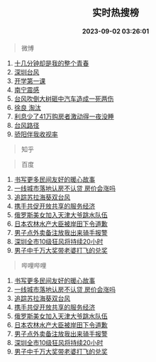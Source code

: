 <div align="center"><h2>实时热搜榜</h2><h4>2023-09-02 03:26:01</h4></div>

> 微博  

1. [十几分钟却是我的整个青春](https://s.weibo.com/weibo?q=%E5%8D%81%E5%87%A0%E5%88%86%E9%92%9F%E5%8D%B4%E6%98%AF%E6%88%91%E7%9A%84%E6%95%B4%E4%B8%AA%E9%9D%92%E6%98%A5&t=31&band_rank=1&Refer=top)<br />
2. [深圳台风](https://s.weibo.com/weibo?q=%E6%B7%B1%E5%9C%B3%E5%8F%B0%E9%A3%8E&t=31&band_rank=2&Refer=top)<br />
3. [开学第一课](https://s.weibo.com/weibo?q=%23%E5%BC%80%E5%AD%A6%E7%AC%AC%E4%B8%80%E8%AF%BE%23&t=31&band_rank=3&Refer=top)<br />
4. [南宁震感](https://s.weibo.com/weibo?q=%E5%8D%97%E5%AE%81%E9%9C%87%E6%84%9F&t=31&band_rank=4&Refer=top)<br />
5. [台风吹倒大树砸中汽车造成一死两伤](https://s.weibo.com/weibo?q=%23%E5%8F%B0%E9%A3%8E%E5%90%B9%E5%80%92%E5%A4%A7%E6%A0%91%E7%A0%B8%E4%B8%AD%E6%B1%BD%E8%BD%A6%E9%80%A0%E6%88%90%E4%B8%80%E6%AD%BB%E4%B8%A4%E4%BC%A4%23&t=31&band_rank=5&Refer=top)<br />
6. [徐良 淘汰](https://s.weibo.com/weibo?q=%E5%BE%90%E8%89%AF%20%E6%B7%98%E6%B1%B0&t=31&band_rank=6&Refer=top)<br />
7. [利息少了41万购房者激动得一夜没睡](https://s.weibo.com/weibo?q=%23%E5%88%A9%E6%81%AF%E5%B0%91%E4%BA%8641%E4%B8%87%E8%B4%AD%E6%88%BF%E8%80%85%E6%BF%80%E5%8A%A8%E5%BE%97%E4%B8%80%E5%A4%9C%E6%B2%A1%E7%9D%A1%23&t=31&band_rank=7&Refer=top)<br />
8. [台风路径](https://s.weibo.com/weibo?q=%23%E5%8F%B0%E9%A3%8E%E8%B7%AF%E5%BE%84%23&t=31&band_rank=8&Refer=top)<br />
9. [骄阳伴我收视率](https://s.weibo.com/weibo?q=%E9%AA%84%E9%98%B3%E4%BC%B4%E6%88%91%E6%94%B6%E8%A7%86%E7%8E%87&t=31&band_rank=9&Refer=top)<br />

> 知乎  


> 百度  

1. [书写更多民间友好的暖心故事](https://www.baidu.com/s?wd=%E4%B9%A6%E5%86%99%E6%9B%B4%E5%A4%9A%E6%B0%91%E9%97%B4%E5%8F%8B%E5%A5%BD%E7%9A%84%E6%9A%96%E5%BF%83%E6%95%85%E4%BA%8B&sa=fyb_news&rsv_dl=fyb_news)<br />
2. [一线城市落地认房不认贷 房价会涨吗](https://www.baidu.com/s?wd=%E4%B8%80%E7%BA%BF%E5%9F%8E%E5%B8%82%E8%90%BD%E5%9C%B0%E8%AE%A4%E6%88%BF%E4%B8%8D%E8%AE%A4%E8%B4%B7+%E6%88%BF%E4%BB%B7%E4%BC%9A%E6%B6%A8%E5%90%97&sa=fyb_news&rsv_dl=fyb_news)<br />
3. [追踪苏拉海葵双台风](https://www.baidu.com/s?wd=%E8%BF%BD%E8%B8%AA%E8%8B%8F%E6%8B%89%E6%B5%B7%E8%91%B5%E5%8F%8C%E5%8F%B0%E9%A3%8E&sa=fyb_news&rsv_dl=fyb_news)<br />
4. [携手共促开放共享的服务经济](https://www.baidu.com/s?wd=%E6%90%BA%E6%89%8B%E5%85%B1%E4%BF%83%E5%BC%80%E6%94%BE%E5%85%B1%E4%BA%AB%E7%9A%84%E6%9C%8D%E5%8A%A1%E7%BB%8F%E6%B5%8E&sa=fyb_news&rsv_dl=fyb_news)<br />
5. [俄罗斯美女加入天津大爷跳水队伍](https://www.baidu.com/s?wd=%E4%BF%84%E7%BD%97%E6%96%AF%E7%BE%8E%E5%A5%B3%E5%8A%A0%E5%85%A5%E5%A4%A9%E6%B4%A5%E5%A4%A7%E7%88%B7%E8%B7%B3%E6%B0%B4%E9%98%9F%E4%BC%8D&sa=fyb_news&rsv_dl=fyb_news)<br />
6. [日本农林水产大臣被岸田下令道歉](https://www.baidu.com/s?wd=%E6%97%A5%E6%9C%AC%E5%86%9C%E6%9E%97%E6%B0%B4%E4%BA%A7%E5%A4%A7%E8%87%A3%E8%A2%AB%E5%B2%B8%E7%94%B0%E4%B8%8B%E4%BB%A4%E9%81%93%E6%AD%89&sa=fyb_news&rsv_dl=fyb_news)<br />
7. [男子点外卖备注放我出来骑手报警](https://www.baidu.com/s?wd=%E7%94%B7%E5%AD%90%E7%82%B9%E5%A4%96%E5%8D%96%E5%A4%87%E6%B3%A8%E6%94%BE%E6%88%91%E5%87%BA%E6%9D%A5%E9%AA%91%E6%89%8B%E6%8A%A5%E8%AD%A6&sa=fyb_news&rsv_dl=fyb_news)<br />
8. [深圳全市10级狂风将持续20小时](https://www.baidu.com/s?wd=%E6%B7%B1%E5%9C%B3%E5%85%A8%E5%B8%8210%E7%BA%A7%E7%8B%82%E9%A3%8E%E5%B0%86%E6%8C%81%E7%BB%AD20%E5%B0%8F%E6%97%B6&sa=fyb_news&rsv_dl=fyb_news)<br />
9. [男子中千万大奖带老婆打飞的兑奖](https://www.baidu.com/s?wd=%E7%94%B7%E5%AD%90%E4%B8%AD%E5%8D%83%E4%B8%87%E5%A4%A7%E5%A5%96%E5%B8%A6%E8%80%81%E5%A9%86%E6%89%93%E9%A3%9E%E7%9A%84%E5%85%91%E5%A5%96&sa=fyb_news&rsv_dl=fyb_news)<br />

> 哔哩哔哩  

1. [书写更多民间友好的暖心故事](https://www.baidu.com/s?wd=%E4%B9%A6%E5%86%99%E6%9B%B4%E5%A4%9A%E6%B0%91%E9%97%B4%E5%8F%8B%E5%A5%BD%E7%9A%84%E6%9A%96%E5%BF%83%E6%95%85%E4%BA%8B&sa=fyb_news&rsv_dl=fyb_news)<br />
2. [一线城市落地认房不认贷 房价会涨吗](https://www.baidu.com/s?wd=%E4%B8%80%E7%BA%BF%E5%9F%8E%E5%B8%82%E8%90%BD%E5%9C%B0%E8%AE%A4%E6%88%BF%E4%B8%8D%E8%AE%A4%E8%B4%B7+%E6%88%BF%E4%BB%B7%E4%BC%9A%E6%B6%A8%E5%90%97&sa=fyb_news&rsv_dl=fyb_news)<br />
3. [追踪苏拉海葵双台风](https://www.baidu.com/s?wd=%E8%BF%BD%E8%B8%AA%E8%8B%8F%E6%8B%89%E6%B5%B7%E8%91%B5%E5%8F%8C%E5%8F%B0%E9%A3%8E&sa=fyb_news&rsv_dl=fyb_news)<br />
4. [携手共促开放共享的服务经济](https://www.baidu.com/s?wd=%E6%90%BA%E6%89%8B%E5%85%B1%E4%BF%83%E5%BC%80%E6%94%BE%E5%85%B1%E4%BA%AB%E7%9A%84%E6%9C%8D%E5%8A%A1%E7%BB%8F%E6%B5%8E&sa=fyb_news&rsv_dl=fyb_news)<br />
5. [俄罗斯美女加入天津大爷跳水队伍](https://www.baidu.com/s?wd=%E4%BF%84%E7%BD%97%E6%96%AF%E7%BE%8E%E5%A5%B3%E5%8A%A0%E5%85%A5%E5%A4%A9%E6%B4%A5%E5%A4%A7%E7%88%B7%E8%B7%B3%E6%B0%B4%E9%98%9F%E4%BC%8D&sa=fyb_news&rsv_dl=fyb_news)<br />
6. [日本农林水产大臣被岸田下令道歉](https://www.baidu.com/s?wd=%E6%97%A5%E6%9C%AC%E5%86%9C%E6%9E%97%E6%B0%B4%E4%BA%A7%E5%A4%A7%E8%87%A3%E8%A2%AB%E5%B2%B8%E7%94%B0%E4%B8%8B%E4%BB%A4%E9%81%93%E6%AD%89&sa=fyb_news&rsv_dl=fyb_news)<br />
7. [男子点外卖备注放我出来骑手报警](https://www.baidu.com/s?wd=%E7%94%B7%E5%AD%90%E7%82%B9%E5%A4%96%E5%8D%96%E5%A4%87%E6%B3%A8%E6%94%BE%E6%88%91%E5%87%BA%E6%9D%A5%E9%AA%91%E6%89%8B%E6%8A%A5%E8%AD%A6&sa=fyb_news&rsv_dl=fyb_news)<br />
8. [深圳全市10级狂风将持续20小时](https://www.baidu.com/s?wd=%E6%B7%B1%E5%9C%B3%E5%85%A8%E5%B8%8210%E7%BA%A7%E7%8B%82%E9%A3%8E%E5%B0%86%E6%8C%81%E7%BB%AD20%E5%B0%8F%E6%97%B6&sa=fyb_news&rsv_dl=fyb_news)<br />
9. [男子中千万大奖带老婆打飞的兑奖](https://www.baidu.com/s?wd=%E7%94%B7%E5%AD%90%E4%B8%AD%E5%8D%83%E4%B8%87%E5%A4%A7%E5%A5%96%E5%B8%A6%E8%80%81%E5%A9%86%E6%89%93%E9%A3%9E%E7%9A%84%E5%85%91%E5%A5%96&sa=fyb_news&rsv_dl=fyb_news)<br />
